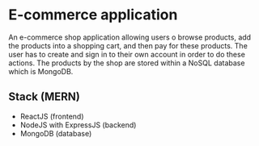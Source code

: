 # E-commerce application

An e-commerce shop application allowing users o browse products, add the products into a shopping cart, and then pay for these products. The user has to create and sign in to their own account in order to do these actions. The products by the shop are stored within a NoSQL database which is MongoDB.

## Stack (MERN)
- ReactJS (frontend)
- NodeJS with ExpressJS (backend)
- MongoDB (database)

